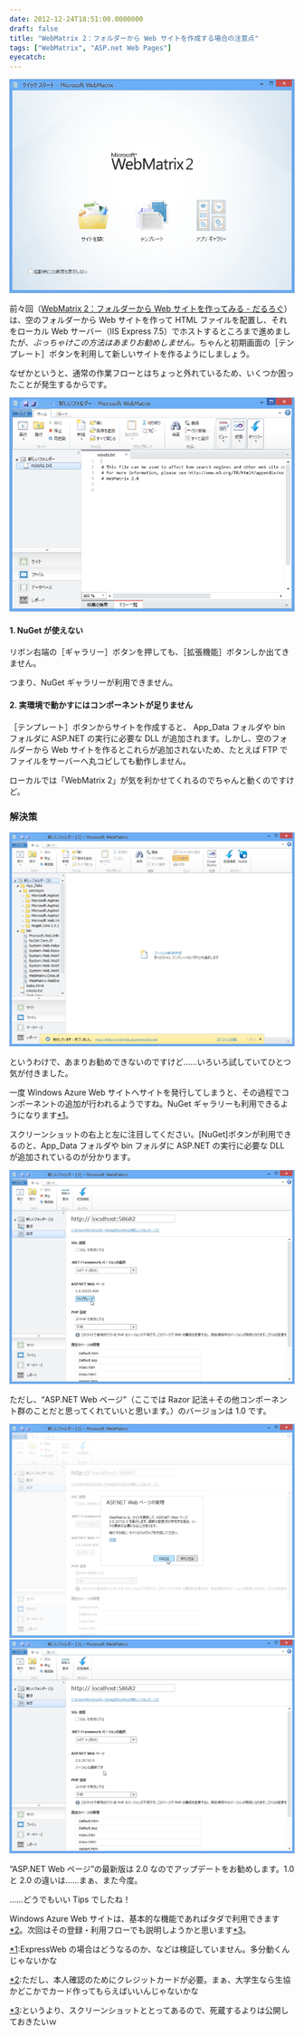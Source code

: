 ```yaml
---
date: 2012-12-24T18:51:00.0000000
draft: false
title: "WebMatrix 2：フォルダーから Web サイトを作成する場合の注意点"
tags: ["WebMatrix", "ASP.net Web Pages"]
eyecatch: 
---
```

<p><span itemscope itemtype="http://schema.org/Photograph"><img src="20121202135815.png" alt="f:id:daruyanagi:20121202135815p:plain" title="f:id:daruyanagi:20121202135815p:plain" class="hatena-fotolife" itemprop="image"></span></p><p>前々回（<a href="https://blog.daruyanagi.jp/entry/2012/12/07/125835">WebMatrix 2&#xFF1A;&#x30D5;&#x30A9;&#x30EB;&#x30C0;&#x30FC;&#x304B;&#x3089; Web &#x30B5;&#x30A4;&#x30C8;&#x3092;&#x4F5C;&#x3063;&#x3066;&#x307F;&#x308B; - &#x3060;&#x308B;&#x308D;&#x3050;</a>）は、空のフォルダーから Web サイトを作って HTML ファイルを配置し、それをローカル Web サーバー（IIS Express 7.5）でホストするところまで進めましたが、<i>ぶっちゃけこの方法はあまりお勧めしません。</i>ちゃんと初期画面の［テンプレート］ボタンを利用して新しいサイトを作るようにしましょう。</p><p>なぜかというと、通常の作業フローとはちょっと外れているため、いくつか困ったことが発生するからです。</p><p><span itemscope itemtype="http://schema.org/Photograph"><img src="20121207114929.png" alt="f:id:daruyanagi:20121207114929p:plain" title="f:id:daruyanagi:20121207114929p:plain" class="hatena-fotolife" itemprop="image"></span><br />
</p>

<div class="section">
<h4>1. NuGet が使えない</h4>
<p>リボン右端の［ギャラリー］ボタンを押しても、［拡張機能］ボタンしか出てきません。</p><p>つまり、NuGet ギャラリーが利用できません。</p>

</div>
<div class="section">
<h4>2. 実環境で動かすにはコンポーネントが足りません</h4>
<p>［テンプレート］ボタンからサイトを作成すると、 App_Data フォルダや bin フォルダに ASP.NET の実行に必要な DLL が追加されます。しかし、空のフォルダーから Web サイトを作るとこれらが追加されないため、たとえば FTP でファイルをサーバーへ丸コピしても動作しません。</p><p>ローカルでは「WebMatrix 2」が気を利かせてくれるのでちゃんと動くのですけど。</p>

</div>
<div class="section">
<h3>解決策</h3>
<p><span itemscope itemtype="http://schema.org/Photograph"><img src="20121224183654.png" alt="f:id:daruyanagi:20121224183654p:plain" title="f:id:daruyanagi:20121224183654p:plain" class="hatena-fotolife" itemprop="image"></span></p><p>というわけで、あまりお勧めできないのですけど……いろいろ試していてひとつ気が付きました。</p><p>一度 Windows Azure Web サイトへサイトを発行してしまうと、その過程でコンポーネントの追加が行われるようですね。NuGet ギャラリーも利用できるようになります<a href="#f-c2c022f9" name="fn-c2c022f9" title="ExpressWeb の場合はどうなるのか、などは検証していません。多分動くんじゃないかな">*1</a>。</p><p>スクリーンショットの右上と左に注目してください。[NuGet]ボタンが利用できるのと、App_Data フォルダや bin フォルダに ASP.NET の実行に必要な DLL が追加されているのが分かります。</p><p><span itemscope itemtype="http://schema.org/Photograph"><img src="20121224184558.png" alt="f:id:daruyanagi:20121224184558p:plain" title="f:id:daruyanagi:20121224184558p:plain" class="hatena-fotolife" itemprop="image"></span></p><p>ただし、“ASP.NET Web ページ”（ここでは Razor 記法＋その他コンポーネント群のことだと思ってくれていいと思います。）のバージョンは 1.0 です。</p><p><span itemscope itemtype="http://schema.org/Photograph"><img src="20121224184608.png" alt="f:id:daruyanagi:20121224184608p:plain" title="f:id:daruyanagi:20121224184608p:plain" class="hatena-fotolife" itemprop="image"></span><span itemscope itemtype="http://schema.org/Photograph"><img src="20121224184614.png" alt="f:id:daruyanagi:20121224184614p:plain" title="f:id:daruyanagi:20121224184614p:plain" class="hatena-fotolife" itemprop="image"></span></p><p>“ASP.NET Web ページ”の最新版は 2.0 なのでアップデートをお勧めします。1.0 と 2.0 の違いは……まぁ、また今度。</p><p>……どうでもいい Tips でしたね！</p><p>Windows Azure Web サイトは、基本的な機能であればタダで利用できます<a href="#f-50298c3d" name="fn-50298c3d" title="ただし、本人確認のためにクレジットカードが必要。まぁ、大学生なら生協かどこかでカード作ってもらえばいいんじゃないかな">*2</a>。次回はその登録・利用フローでも説明しようかと思います<a href="#f-2edda042" name="fn-2edda042" title="というより、スクリーンショットととってあるので、死蔵するよりは公開しておきたいｗ">*3</a>。</p>

</div><div class="footnote">
<p class="footnote"><a href="#fn-c2c022f9" name="f-c2c022f9" class="footnote-number">*1</a><span class="footnote-delimiter">:</span><span class="footnote-text">ExpressWeb の場合はどうなるのか、などは検証していません。多分動くんじゃないかな</span></p>
<p class="footnote"><a href="#fn-50298c3d" name="f-50298c3d" class="footnote-number">*2</a><span class="footnote-delimiter">:</span><span class="footnote-text">ただし、本人確認のためにクレジットカードが必要。まぁ、大学生なら生協かどこかでカード作ってもらえばいいんじゃないかな</span></p>
<p class="footnote"><a href="#fn-2edda042" name="f-2edda042" class="footnote-number">*3</a><span class="footnote-delimiter">:</span><span class="footnote-text">というより、スクリーンショットととってあるので、死蔵するよりは公開しておきたいｗ</span></p>
</div>